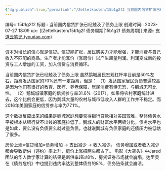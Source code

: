 ```yaml
---
{"dg-publish":true,"permalink":"/Zettelkasten/15b1g2f2 当前国内信贷扩张已经触及了债务上限/","dgPassFrontmatter":true}
---
```


编号:: 15b1g2f2
标题:: 当前国内信贷扩张已经触及了债务上限
创建时间:: 2023-07-27 18:09
up:: [[Zettelkasten/15b1g2f 债务周期\|15b1g2f 债务周期]]
来源:: [有道云笔记 (youdao.com)](https://note.youdao.com/publicshare/?id=a54be97fc001ed399842c18dac78a291???????????????????gang??????????????????????????????????????M2&type=note)

---

资本对增长的信心就是信贷。信贷能扩张，居民购买力才能增强，才能消费与自己收入不匹配的商品，生产者才能涨价（涨房价）以产生超量利润。利润变成新的投资与工人增加的工资，加入信贷与消费循环。

当前国内信贷扩张已经触及了债务上限
虽然鹅城居民宏观杠杆率目前是50%左右，距离发达国家的70%还有一定距离，但是：
（1）发达国家居民负债普遍较高是因为他们有很好的教育、医疗、养老保障，居民消费有恃无恐，与鹅城无可比性。
（2）鹅城城镇家庭的信贷参与率31.6%（2017），如果将农村家庭统计进去，这个比例会更低，因为鹅城大量的农村与城市低收入人群的工作并不稳定。而2016年美国家庭的信贷参与率为77.1%。

这个数据反应出来的结果是鹅城家庭想要获得银行贷款相对美国较难，整体债务水平被根本从银行贷不出钱的家庭拉低了。鹅城人的财富水平两极分化，债务水平也是如此，要么没有负债要么就过量负债。也就说鹅城有负债家庭的还债压力被低估了很多。

房价上涨=信贷增加=债务增加 → 支出减少 → 收入减少。
债务增加或者收入减少都会导致断供（违约）率上升，房价上涨把两头都占了。
电影《大空头》中Jared 团队的华人数学家计算的结果是断供率超过8%，房贷证券市场就会崩塌。达里奥在《债务危机》中也提到违约率达到整体债务的8%，债务链条就会崩溃。
